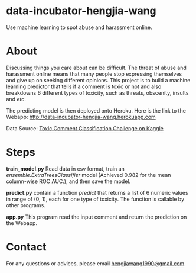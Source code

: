 # data-incubator-hengjia-wang
Use machine learning to spot abuse and harassment online.

# About
Discussing things you care about can be difficult. The threat of abuse and harassment online means that many people stop expressing themselves and give up on seeking different opinions. This project is to build a machine learning predictor that tells if a comment is toxic or not and also breakdowns 6 different types of toxicity, such as threats, obscenity, insults and *etc*. 

The predicting model is then deployed onto Heroku. Here is the link to the Webapp: <a href="http://data-incubator-hengjia-wang.herokuapp.com">
  http://data-incubator-hengjia-wang.herokuapp.com </a>
  
Data Source: <a href="https://www.kaggle.com/c/jigsaw-toxic-comment-classification-challenge/data">
 Toxic Comment Classification Challenge on Kaggle </a>
 
# Steps

**train_model.py**
Read data in csv format, train an *ensemble.ExtraTreesClassifier* model (Achieved 0.982 for the mean column-wise ROC AUC.), and then save the model.

**predict.py**
contain a function *predict* that returns a list of 6 numeric values in range of (0, 1), each for one type of toxicity. The function is callable by other programs.

**app.py**
This program read the input comment and return the prediction on the Webapp.

# Contact
For any questions or advices, please email <hengjiawang1990@gmail.com>
